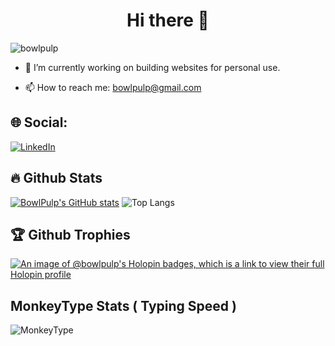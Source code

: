 <h1 align="center">Hi there 👋</h1> 
<p align="left"> <img
        src="https://komarev.com/ghpvc/?username=bowlpulp&label=Profile%20views&color=0e75b6&style=flat"
        alt="bowlpulp" /> </p>
        
- 🔭 I’m currently working on building websites for personal use. 
<!-- - 🌱 I’m currently learning -->
- 📫 How to reach me: bowlpulp@gmail.com

## 🌐 Social:
[![LinkedIn](https://img.shields.io/badge/LinkedIn-%230077B5.svg?logo=linkedin&logoColor=white)](https://www.linkedin.com/in/bowlpulp/) 
        
## 🔥 Github Stats
[![BowlPulp's GitHub stats](https://github-readme-stats.vercel.app/api?username=bowlpulp)](https://github.com/anuraghazra/github-readme-stats&theme=transparent) ![Top Langs](https://github-readme-stats.vercel.app/api/top-langs/?username=bowlpulp&layout=compact)

## 🏆 Github Trophies
[![An image of @bowlpulp's Holopin badges, which is a link to view their full Holopin profile](https://holopin.me/bowlpulp)](https://holopin.io/@bowlpulp)

## MonkeyType Stats ( Typing Speed )

![MonkeyType](https://monkeytype-readme.zeabur.app/generate-svg/bowlpulp/dots?pb=true)
